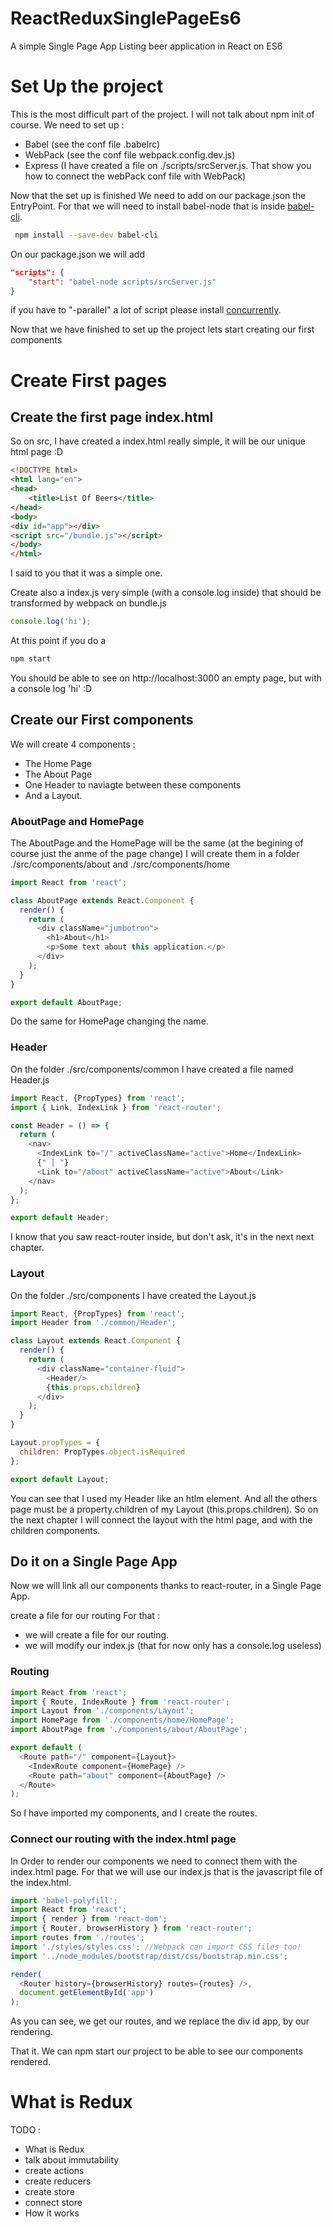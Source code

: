 # ReactReduxSinglePageEs6
A simple Single Page App Listing beer application in React on ES6

# Set Up the project

This is the most difficult part of the project.
I will not talk about npm init of course.
We need to set up :
- Babel (see the conf file .babelrc)
- WebPack (see the conf file webpack.config.dev.js)
- Express (I have created a file on ./scripts/srcServer.js. That show you how to connect the webPack conf file with WebPack)

Now that the set up is finished
We need to add on our package.json the EntryPoint.
For that we will need to install babel-node that is inside [babel-cli](https://babeljs.io/docs/usage/cli/).
```bash
 npm install --save-dev babel-cli
```

On our package.json we will add 
```json
"scripts": { 
    "start": "babel-node scripts/srcServer.js"
}
```

if you have to "-parallel" a lot of script please install [concurrently](https://www.npmjs.com/package/concurrently).

Now that we have finished to set up the project lets start creating our first components

# Create First pages

## Create the first page index.html

So on src, I have created a index.html really simple, it will be our unique html page :D

```html
<!DOCTYPE html>
<html lang="en">
<head>
    <title>List Of Beers</title>
</head>
<body>
<div id="app"></div>
<script src="/bundle.js"></script>
</body>
</html>
```

I said to you that it was a simple one.

Create also a index.js very simple (with a console.log inside) that should be transformed by webpack on bundle.js

```javascript
console.log('hi');
```

At this point if you do a 
```bash
npm start
```

You should be able to see on http://localhost:3000 an empty page, but with a console log 'hi' :D

## Create our First components

We will create 4 components : 
- The Home Page
- The About Page
- One Header to naviagte between these components
- And a Layout.

### AboutPage and HomePage

The AboutPage and the HomePage will be the same (at the begining of course just the anme of the page change)
I will create them in a folder ./src/components/about and ./src/components/home

```javascript
import React from 'react';

class AboutPage extends React.Component {
  render() {
    return (
      <div className="jumbotron">
        <h1>About</h1>
        <p>Some text about this application.</p>
      </div>
    );
  }
}

export default AboutPage;
```

Do the same for HomePage changing the name.

### Header

On the folder ./src/components/common I have created a file named Header.js

```javascript
import React, {PropTypes} from 'react';
import { Link, IndexLink } from 'react-router';

const Header = () => {
  return (
    <nav>
      <IndexLink to="/" activeClassName="active">Home</IndexLink>
      {" | "}
      <Link to="/about" activeClassName="active">About</Link>
    </nav>
  );
};

export default Header;
```

I know that you saw react-router inside, but don't ask, it's in the next next chapter.

### Layout

On the folder ./src/components I have created the Layout.js

```javascript
import React, {PropTypes} from 'react';
import Header from './common/Header';

class Layout extends React.Component {
  render() {
    return (
      <div className="container-fluid">
        <Header/>
        {this.props.children}
      </div>
    );
  }
}

Layout.propTypes = {
  children: PropTypes.object.isRequired
};

export default Layout;
```

You can see that I used my Header like an htlm element.
And all the others page must be a property.children of my Layout (this.props.children).
So on the next chapter I will connect the layout with the html page, and with the children components.

## Do it on a Single Page App

Now we will link all our components thanks to react-router, in a Single Page App.

create a file for our routing
For that : 
- we will create a file for our routing.
- we will modify our index.js (that for now only has a console.log useless)

### Routing

```javascript
import React from 'react';
import { Route, IndexRoute } from 'react-router';
import Layout from './components/Layout';
import HomePage from './components/home/HomePage';
import AboutPage from './components/about/AboutPage';

export default (
  <Route path="/" component={Layout}>
    <IndexRoute component={HomePage} />
    <Route path="about" component={AboutPage} />
  </Route>
);

```

So I have imported my components, and I create the routes.

### Connect our routing with the index.html page

In Order to render our components we need to connect them with the index.html page.
For that we will use our index.js that is the javascript file of the index.html.

```javascript
import 'babel-polyfill';
import React from 'react';
import { render } from 'react-dom';
import { Router, browserHistory } from 'react-router';
import routes from './routes';
import './styles/styles.css'; //Webpack can import CSS files too!
import '../node_modules/bootstrap/dist/css/bootstrap.min.css';

render(
  <Router history={browserHistory} routes={routes} />, 
  document.getElementById('app')
);
```

As you can see, we get our routes, and we replace the div id app, by our rendering.

That it. We can npm start our project to be able to see our components rendered.

# What is Redux

TODO :


- What is Redux
- talk about immutability
- create actions
- create reducers
- create store
- connect store
- How it works
